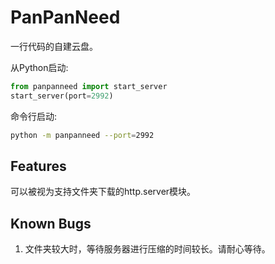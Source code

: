 # PanPanNeed

一行代码的自建云盘。

从Python启动:

```python
from panpanneed import start_server
start_server(port=2992)
```

命令行启动:

```bash
python -m panpanneed --port=2992
```


## Features

可以被视为支持文件夹下载的http.server模块。

## Known Bugs

1. 文件夹较大时，等待服务器进行压缩的时间较长。请耐心等待。
